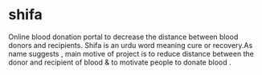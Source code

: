 # shifa
Online blood donation portal to decrease the distance between blood donors and recipients.
Shifa is an urdu word meaning cure or recovery.As name suggests , main motive of project is to reduce distance between the donor and recipient of blood & to motivate people to donate blood .


